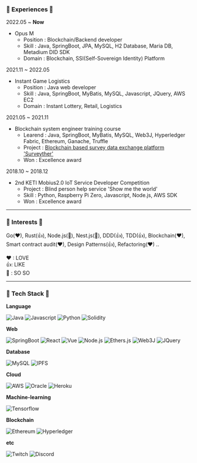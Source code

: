 ### 👀 Experiences 👀  

2022.05 ~ <b>Now</b>
* Opus M
  *  Position : Blockchain/Backend developer
  *  Skill : Java, SpringBoot, JPA, MySQL, H2 Database, Maria DB, Metadium DID SDK
  *  Domain : Blockchain, SSI(Self-Sovereign Identity) Platform

2021.11 ~ 2022.05  
* Instant Game Logistics
  *  Position : Java web developer
  *  Skill : Java, SpringBoot, MyBatis, MySQL, Javascript, JQuery, AWS EC2  
  *  Domain : Instant Lottery, Retail, Logistics

2021.05 ~ 2021.11
* Blockchain system engineer training course
  * Learend : Java, SpringBoot, MyBatis, MySQL, Web3J, Hyperledger Fabric, Ethereum, Ganache, Truffle
  * Project : [Blockchain based survey data exchange platform 'Surveyther'](https://github.com/HyperLedjo/surveyther-backend-main)
  * Won : Excellence award
  
2018.10 ~ 2018.12
* 2nd KETI Mobius2.0 IoT Service Developer Competition
  * Project : Blind person help service 'Show me the world'
  * Skill : Python, Raspberry Pi Zero, Javascript, Node.js, AWS SDK
  * Won : Excellence award
----  

### 🛒 Interests 🛒  

Go(❤), Rust(👍), Node.js(🤔), Nest.js(🤔), DDD(👍), TDD(👍), Blockchain(❤),  
Smart contract audit(❤), Design Patterns(👍),  Refactoring(❤) ..  
  
❤ : LOVE  
👍: LIKE  
🤔 : SO SO  

----
### 🌟 Tech Stack 🌟  

<b>Language</b>  

![Java](https://img.shields.io/badge/Java-007396?style=flat-square&logo=Java&logoColor=white)
![Javascript](https://img.shields.io/badge/Javascript-F7DF1E?style=flat-square&logo=Javascript&logoColor=black)
![Python](https://img.shields.io/badge/Python-3776AB?style=flat-square&logo=Python&logoColor=black)
![Solidity](https://img.shields.io/badge/Solidity-363636?style=flat-square&logo=Solidity&logoColor=white)  

<b>Web</b>  

![SpringBoot](https://img.shields.io/badge/SpringBoot-6DB33F?style=flat-square&logo=SpringBoot&logoColor=white)
![React](https://img.shields.io/badge/React-61DAFB?style=flat-square&logo=React&logoColor=black)
![Vue](https://img.shields.io/badge/Vue.js-4FC08D?style=flat-square&logo=Vue.js&logoColor=black)
![Node.js](https://img.shields.io/badge/Node.js-339933?style=flat-square&logo=Node.js&logoColor=white)
![Ethers.js](https://img.shields.io/badge/Ethers.js-F16822?style=flat-square&logo=Web3.js&logoColor=black)
![Web3J](https://img.shields.io/badge/Web3J-F16822?style=flat-square&logo=Web3.js&logoColor=white)
![JQuery](https://img.shields.io/badge/JQuery-0769AD?style=flat-square&logo=JQuery&logoColor=black)

<b>Database</b>  

![MySQL](https://img.shields.io/badge/MySQL-4479A1?style=flat-square&logo=MySQL&logoColor=white)
![IPFS](https://img.shields.io/badge/IPFS-65C2CB?style=flat-square&logo=IPFS&logoColor=black)  

<b>Cloud</b>  

![AWS](https://img.shields.io/badge/AWS-232F3E?style=flat-square&logo=AmazonAWS&logoColor=yellow)
![Oracle](https://img.shields.io/badge/Oracle-F80000?style=flat-square&logo=Oracle&logoColor=white)
![Heroku](https://img.shields.io/badge/Heroku-430098?style=flat-square&logo=Heroku&logoColor=white)  

<b>Machine-learning</b>  

![Tensorflow](https://img.shields.io/badge/Tensorflow-FF6F00?style=flat-square&logo=Tensorflow&logoColor=black)  

<b>Blockchain</b>  

![Ethereum](https://img.shields.io/badge/Ethereum-3C3C3D?style=flat-square&logo=Ethereum&logoColor=white)
![Hyperledger](https://img.shields.io/badge/Hyperledger-2F3134?style=flat-square&logo=Hyperledger&logoColor=white)

<b>etc</b>  

![Twitch](https://img.shields.io/badge/Twitch-9146FF?style=flat-square&logo=Twitch&logoColor=white)
![Discord](https://img.shields.io/badge/Discord-5865F2?style=flat-square&logo=Discord&logoColor=white)

<!--
**KimH4nKyul/KimH4nKyul** is a ✨ _special_ ✨ repository because its `README.md` (this file) appears on your GitHub profile.

Here are some ideas to get you started:

- 🔭 I’m currently working on ...
- 🌱 I’m currently learning ...
- 👯 I’m looking to collaborate on ...
- 🤔 I’m looking for help with ...
- 💬 Ask me about ...
- 📫 How to reach me: ...
- 😄 Pronouns: ...
- ⚡ Fun fact: ...
-->

